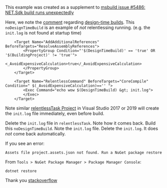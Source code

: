 ﻿This example was created as a supplement to [msbuild issue #5486: NET.Sdk build runs unexpectedly](https://github.com/microsoft/msbuild/issues/5486)

Here, we note the [comment](https://github.com/dotnet/msbuild/issues/5486#issuecomment-655622281) regarding [design-time builds](https://github.com/dotnet/project-system/blob/master/docs/design-time-builds.md#designing-targets-for-use-in-design-time-builds).
This `noDesignTimeBuild` is an example of *not* relentlessing running. (e.g. the `init.log` is not found at startup time)

```
	<Target Name="AddAdditionalReferences" BeforeTargets="ResolveAssemblyReferences">
		<PropertyGroup Condition="'$(DesignTimeBuild)' == 'true' OR '$(BuildingProject)' != 'true'">
			<_AvoidExpensiveCalculation>true</_AvoidExpensiveCalculation>
		</PropertyGroup>
	</Target>	
	
	<Target Name="RelentlessCommand" BeforeTargets="CoreCompile" Condition=" $(_AvoidExpensiveCalculation)=='' ">
		<Exec Command="echo wow $(DesignTimeBuild) &gt; init.log">
		</Exec>
	</Target>
```

Note similar [relentlessTask Project](../relentlessTask/relentlessTask.csproj) in Visual Studio 2017 or 2019 will create the `init.log` file immediately, even before build.

Delete the `init.log` file in `relentlessTask`. Note how it comes back. Build this `noDesignTimeBuild`. Note the `init.log` file. Delete the `init.log`. It does _not_ come back automatically.

If you see an error:
```
Assets file project.assets.json not found. Run a NuGet package restore
```

From `Tools > NuGet Package Manager > Package Manager Console`:
```
dotnet restore
```
Thank you [stackoverflow](https://stackoverflow.com/questions/48440223/assets-file-project-assets-json-not-found-run-a-nuget-package-restore)

